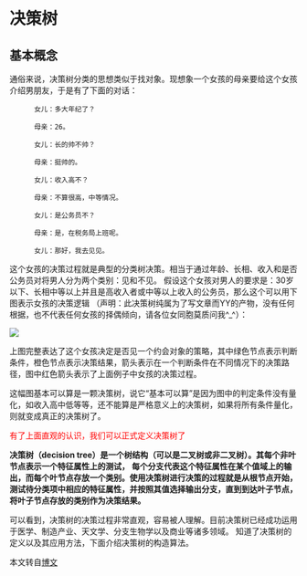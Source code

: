 # 决策树

## 基本概念
通俗来说，决策树分类的思想类似于找对象。现想象一个女孩的母亲要给这个女孩介绍男朋友，于是有了下面的对话：
```
      女儿：多大年纪了？

      母亲：26。

      女儿：长的帅不帅？

      母亲：挺帅的。

      女儿：收入高不？

      母亲：不算很高，中等情况。

      女儿：是公务员不？

      母亲：是，在税务局上班呢。

      女儿：那好，我去见见。
```
这个女孩的决策过程就是典型的分类树决策。相当于通过年龄、长相、收入和是否公务员对将男人分为两个类别：见和不见。
假设这个女孩对男人的要求是：30岁以下、长相中等以上并且是高收入者或中等以上收入的公务员，那么这个可以用下图表示女孩的决策逻辑
（声明：此决策树纯属为了写文章而YY的产物，没有任何根据，也不代表任何女孩的择偶倾向，请各位女同胞莫质问我^_^）：

![](http://images.cnblogs.com/cnblogs_com/leoo2sk/WindowsLiveWriter/34d255f282ae_B984/1_3.png)

上图完整表达了这个女孩决定是否见一个约会对象的策略，其中绿色节点表示判断条件，橙色节点表示决策结果，箭头表示在一个判断条件在不同情况下的决策路径，图中红色箭头表示了上面例子中女孩的决策过程。

这幅图基本可以算是一颗决策树，说它“基本可以算”是因为图中的判定条件没有量化，如收入高中低等等，还不能算是严格意义上的决策树，如果将所有条件量化，
则就变成真正的决策树了。

<font color=red>有了上面直观的认识，我们可以正式定义决策树了</font>

**决策树（decision tree）是一个树结构（可以是二叉树或非二叉树）。其每个非叶节点表示一个特征属性上的测试，**
**每个分支代表这个特征属性在某个值域上的输出，而每个叶节点存放一个类别。使用决策树进行决策的过程就是从根节点开始，**
**测试待分类项中相应的特征属性，并按照其值选择输出分支，直到到达叶子节点，将叶子节点存放的类别作为决策结果。**

可以看到，决策树的决策过程非常直观，容易被人理解。目前决策树已经成功运用于医学、制造产业、天文学、分支生物学以及商业等诸多领域。
知道了决策树的定义以及其应用方法，下面介绍决策树的构造算法。


本文转自[博文](http://www.cnblogs.com/leoo2sk/archive/2010/09/19/decision-tree.html)
